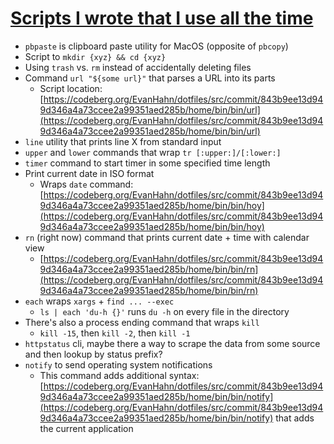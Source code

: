 # [Scripts I wrote that I use all the time](https://evanhahn.com/scripts-i-wrote-that-i-use-all-the-time/)
* `pbpaste` is clipboard paste utility for MacOS (opposite of `pbcopy`)
* Script to `mkdir {xyz} && cd {xyz}`
* Using `trash` vs. `rm` instead of accidentally deleting files
* Command `url "${some url}"` that parses a URL into its parts
  * Script location: [https://codeberg.org/EvanHahn/dotfiles/src/commit/843b9ee13d949d346a4a73ccee2a99351aed285b/home/bin/bin/url](https://codeberg.org/EvanHahn/dotfiles/src/commit/843b9ee13d949d346a4a73ccee2a99351aed285b/home/bin/bin/url) 
* `line` utility that prints line X from standard input
* `upper` and `lower` commands that wrap `tr [:upper:]/[:lower:]`
* `timer` command to start timer in some specified time length
* Print current date in ISO format
  * Wraps `date` command: [https://codeberg.org/EvanHahn/dotfiles/src/commit/843b9ee13d949d346a4a73ccee2a99351aed285b/home/bin/bin/hoy](https://codeberg.org/EvanHahn/dotfiles/src/commit/843b9ee13d949d346a4a73ccee2a99351aed285b/home/bin/bin/hoy) 
* `rn` (right now) command that prints current date + time with calendar view
  * [https://codeberg.org/EvanHahn/dotfiles/src/commit/843b9ee13d949d346a4a73ccee2a99351aed285b/home/bin/bin/rn](https://codeberg.org/EvanHahn/dotfiles/src/commit/843b9ee13d949d346a4a73ccee2a99351aed285b/home/bin/bin/rn) 
* `each` wraps `xargs` + `find ... --exec`
  * `ls | each 'du-h {}'` runs `du -h` on every file in the directory
* There's also a process ending command that wraps `kill`
  * `kill -15`, then `kill -2`, then `kill -1`
* `httpstatus` cli, maybe there a way to scrape the data from some source and then lookup by status prefix?
* `notify` to send operating system notifications
  * This command adds additional syntax: [https://codeberg.org/EvanHahn/dotfiles/src/commit/843b9ee13d949d346a4a73ccee2a99351aed285b/home/bin/bin/notify](https://codeberg.org/EvanHahn/dotfiles/src/commit/843b9ee13d949d346a4a73ccee2a99351aed285b/home/bin/bin/notify) that adds the current application
